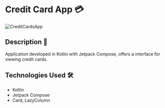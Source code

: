 # Credit Card App 💳

![CreditCardsApp](https://github.com/TAleksandra/CreditCardApp/assets/38258955/0a142bbb-6d83-44c3-8ef8-2edb8e41c90c)

## Description 📄

Application developed in Kotlin with Jetpack Compose, offers a interface for viewing credit cards. 

## Technologies Used 🛠️

- Kotlin
- Jetpack Compose
- Card, LazyColumn
